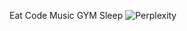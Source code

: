 Eat Code Music GYM Sleep
![Perplexity](https://t4.ftcdn.net/jpg/11/10/76/51/240_F_1110765132_PSrD73F3djH7X4JWSzOVZIOI2nG0iheL.jpg)
<!---
NithenBAins99/NithenBAins99 is a ✨ special ✨ repository because its `README.md` (this file) appears on your GitHub profile.
You can click the Preview link to take a look at your changes.
--->
